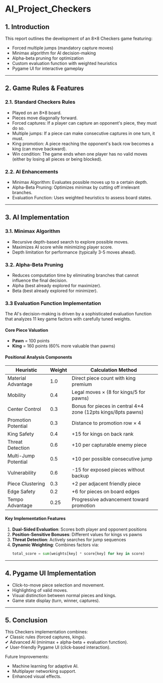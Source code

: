 # AI_Project_Checkers

## 1. Introduction
This report outlines the development of an 8×8 Checkers game featuring:

- Forced multiple jumps (mandatory capture moves)
- Minimax algorithm for AI decision-making
- Alpha-beta pruning for optimization
- Custom evaluation function with weighted heuristics
- Pygame UI for interactive gameplay

---

## 2. Game Rules & Features
### 2.1. Standard Checkers Rules
- Played on an 8×8 board.
- Pieces move diagonally forward.
- Forced captures: If a player can capture an opponent's piece, they must do so.
- Multiple jumps: If a piece can make consecutive captures in one turn, it must.
- King promotion: A piece reaching the opponent's back row becomes a king (can move backward).
- Win condition: The game ends when one player has no valid moves (either by losing all pieces or being blocked).

### 2.2. AI Enhancements
- Minimax Algorithm: Evaluates possible moves up to a certain depth.
- Alpha-Beta Pruning: Optimizes minimax by cutting off irrelevant branches.
- Evaluation Function: Uses weighted heuristics to assess board states.

---

## 3. AI Implementation
### 3.1. Minimax Algorithm
- Recursive depth-based search to explore possible moves.
- Maximizes AI score while minimizing player score.
- Depth limitation for performance (typically 3-5 moves ahead).

### 3.2. Alpha-Beta Pruning
- Reduces computation time by eliminating branches that cannot influence the final decision.
- Alpha (best already explored for maximizer).
- Beta (best already explored for minimizer).

### 3.3 Evaluation Function Implementation

The AI's decision-making is driven by a sophisticated evaluation function that analyzes 11 key game factors with carefully tuned weights.

#### Core Piece Valuation
- **Pawn** = 100 points  
- **King** = 160 points (60% more valuable than pawns)

#### Positional Analysis Components

| Heuristic            | Weight | Calculation Method |
|----------------------|--------|--------------------|
| Material Advantage   | 1.0    | Direct piece count with king premium |
| Mobility            | 0.4    | Legal moves × (8 for kings/5 for pawns) |
| Center Control      | 0.3    | Bonus for pieces in central 4×4 zone (12pts kings/8pts pawns) |
| Promotion Potential | 0.3    | Distance to promotion row × 4 |
| King Safety         | 0.4    | +15 for kings on back rank |
| Threat Detection    | 0.6    | +10 per capturable enemy piece |
| Multi-Jump Potential | 0.5   | +10 per possible consecutive jump |
| Vulnerability       | 0.6    | -15 for exposed pieces without backup |
| Piece Clustering    | 0.3    | +2 per adjacent friendly piece |
| Edge Safety        | 0.2    | +6 for pieces on board edges |
| Tempo Advantage    | 0.25   | Progressive advancement toward promotion |

#### Key Implementation Features

1. **Dual-Sided Evaluation**: Scores both player and opponent positions
2. **Position-Sensitive Bonuses**: Different values for kings vs pawns
3. **Threat Detection**: Actively searches for jump sequences
4. **Dynamic Weighting**: Combines factors via:
   ```python
   total_score = sum(weights[key] * score[key] for key in score)

---

## 4. Pygame UI Implementation
- Click-to-move piece selection and movement.
- Highlighting of valid moves.
- Visual distinction between normal pieces and kings.
- Game state display (turn, winner, captures).

---

## 5. Conclusion
This Checkers implementation combines:  
✔ Classic rules (forced captures, kings).  
✔ Advanced AI (minimax + alpha-beta + evaluation function).  
✔ User-friendly Pygame UI (click-based interaction).  

Future Improvements:  
- Machine learning for adaptive AI.  
- Multiplayer networking support.  
- Enhanced visual effects.  
